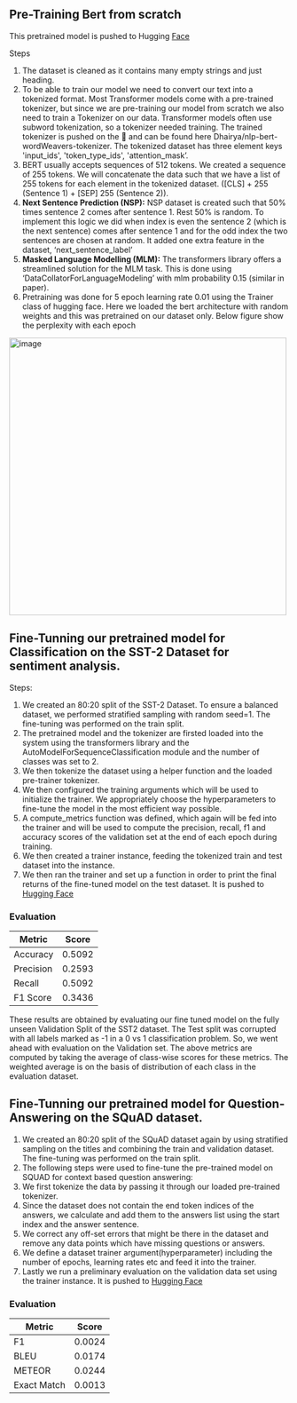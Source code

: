## Pre-Training Bert from scratch

This pretrained model is pushed to Hugging [Face](https://huggingface.co/Dhairya/nlp-bert-wordWeavers-pretrained)

Steps
1. The dataset is cleaned as it contains many empty strings and just heading.
2. To be able to train our model we need to convert our text into a tokenized format. Most Transformer models come with a pre-trained tokenizer, but since we are pre-training our model from scratch we also need to train a Tokenizer on our data. Transformer models often use subword tokenization, so a tokenizer needed training. The trained tokenizer is pushed on the 🤗 and can be found here Dhairya/nlp-bert-wordWeavers-tokenizer. The tokenized dataset has three element keys 'input_ids', 'token_type_ids', 'attention_mask’.
3. BERT usually accepts sequences of 512 tokens. We created a sequence of 255 tokens. We will concatenate the data such that we have a list of 255 tokens for each element in the tokenized dataset. ([CLS] + 255 (Sentence 1) + [SEP] 255 (Sentence 2)).
4. **Next Sentence Prediction (NSP):** NSP dataset is created such that 50% times sentence 2 comes after sentence 1. Rest 50% is random. To implement this logic we did when index is even the sentence 2 (which is the next sentence) comes after sentence 1 and for the odd index the two sentences are chosen at random. It added one extra feature in the dataset, ‘next_sentence_label’
5. **Masked Language Modelling (MLM):** The transformers library offers a streamlined solution for the MLM task. This is done using ‘DataCollatorForLanguageModeling’ with mlm probability 0.15 (similar in paper).
6. Pretraining was done for 5 epoch learning rate 0.01 using the Trainer class of hugging face. Here we loaded the bert architecture with random weights and this was pretrained on our dataset only. Below figure show the perplexity with each epoch

<img src="https://github.com/chirag-25/LLM-pertaining-finetuning/assets/76460264/2ec8e9ad-a36e-4335-87fe-370922157d42" alt="image" width="500">

## Fine-Tunning our pretrained model for Classification on the SST-2 Dataset for sentiment analysis.

Steps: 
1. We created an 80:20 split of the SST-2 Dataset. To ensure a balanced dataset, we performed stratified sampling with random seed=1. The fine-tuning was performed on the train split.
2. The pretrained model and the tokenizer are firsted loaded into the system using the transformers library and the AutoModelForSequenceClassification module and the number of classes was set to 2.
3. We then tokenize the dataset using a helper function and the loaded pre-trainer tokenizer.
4. We then configured the training arguments which will be used to initialize the trainer. We appropriately choose the hyperparameters to fine-tune the model in the most efficient way possible.
5. A compute_metrics function was defined, which again will be fed into the trainer and will be used to compute the precision, recall, f1 and accuracy scores of the validation set at the end of each epoch during training.
6. We then created a trainer instance, feeding the tokenized train and test dataset into the instance.
7. We then ran the trainer and set up a function in order to print the final returns of the fine-tuned model on the test dataset. It is pushed to [Hugging Face](https://huggingface.co/Dhairya/bert-wordweavers-ft-sst2)

### Evaluation
| Metric    | Score  |
|-----------|--------|
| Accuracy  | 0.5092 |
| Precision | 0.2593 |
| Recall    | 0.5092 |
| F1 Score  | 0.3436 |

These results are obtained by evaluating our fine tuned model on the fully unseen Validation Split of the SST2 dataset. The Test split was corrupted with all labels marked as -1 in a 0 vs 1 classification problem. So, we went ahead with evaluation on the Validation set. The above metrics are computed by taking the average of class-wise scores for these metrics. The weighted average is on the basis of distribution of each class in the evaluation dataset. 


## Fine-Tunning our pretrained model for Question-Answering on the SQuAD dataset.
1. We created an 80:20 split of the SQuAD dataset again  by using stratified sampling on the titles and combining the train and validation dataset. The fine-tuning was performed on the train split.
2. The following steps were used to fine-tune the pre-trained model on SQUAD for context based question answering:
3. We first tokenize the data by passing it through our loaded pre-trained tokenizer.
4. Since the dataset does not contain the end token indices of the answers, we calculate and add them to the answers list using the start index and the answer sentence.
5. We correct any off-set errors that might be there in the dataset and remove any data points which have missing questions or answers.
6. We define a dataset trainer argument(hyperparameter) including the number of epochs, learning rates etc and feed it into the trainer.
7. Lastly we run a preliminary evaluation on the validation data set using the trainer instance. It is pushed to [Hugging Face](https://huggingface.co/Dhairya/bert-wordweavers-ft-squad)

### Evaluation

| Metric      | Score  |
|-------------|--------|
| F1          | 0.0024 |
| BLEU        | 0.0174 |
| METEOR      | 0.0244 |
| Exact Match | 0.0013 |





